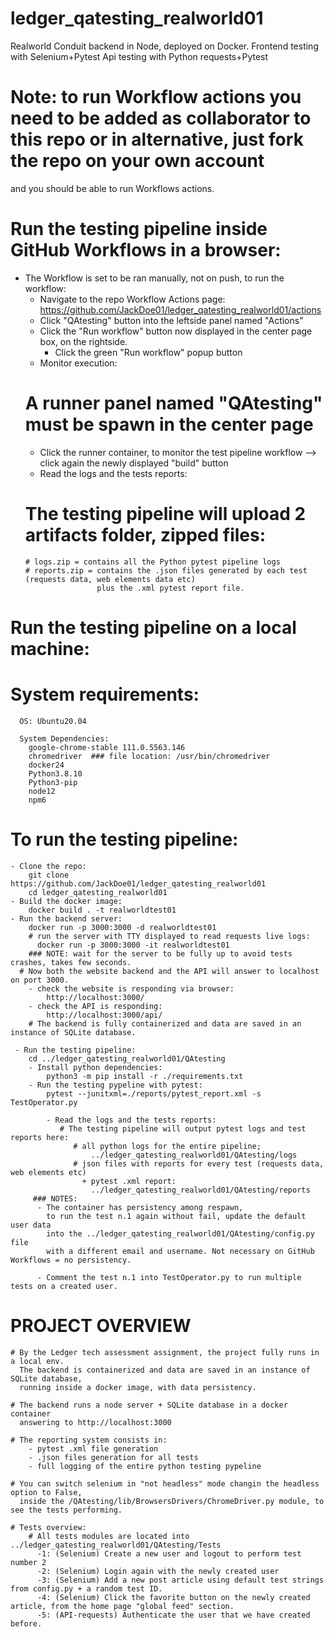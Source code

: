 # ledger_qatesting_realworld01
Realworld Conduit backend in Node, deployed on Docker.
Frontend testing with Selenium+Pytest
Api testing with Python requests+Pytest

# Note: to run Workflow actions you need to be added as collaborator to this repo or in alternative, just fork the repo on your own account
and you should be able to run Workflows actions.

# Run the testing pipeline inside GitHub Workflows in a browser:
  - The Workflow is set to be ran manually, not on push, to run the workflow:
    - Navigate to the repo Workflow Actions page:
        https://github.com/JackDoe01/ledger_qatesting_realworld01/actions
    - Click "QAtesting" button into the leftside panel named "Actions"
    - Click the "Run workflow" button now displayed in the center page box, on the rightside.
      - Click the green "Run workflow" popup button
     - Monitor execution:
      # A runner panel named "QAtesting" must be spawn in the center page
      - Click the runner container, to monitor the test pipeline workflow --> click again the newly displayed "build" button
     - Read the logs and the tests reports:
      # The testing pipeline will upload 2 artifacts folder, zipped files:
        # logs.zip = contains all the Python pytest pipeline logs
        # reports.zip = contains the .json files generated by each test (requests data, web elements data etc)
                        plus the .xml pytest report file.
                        
 # Run the testing pipeline on a local machine:
  # System requirements:
      OS: Ubuntu20.04
    
      System Dependencies:
        google-chrome-stable 111.0.5563.146
        chromedriver  ### file location: /usr/bin/chromedriver 
        docker24
        Python3.8.10
        Python3-pip
        node12
        npm6
        
  # To run the testing pipeline:
    - Clone the repo:
        git clone https://github.com/JackDoe01/ledger_qatesting_realworld01
        cd ledger_qatesting_realworld01
    - Build the docker image:
        docker build . -t realworldtest01
    - Run the backend server:
        docker run -p 3000:3000 -d realworldtest01
        # run the server with TTY displayed to read requests live logs:
          docker run -p 3000:3000 -it realworldtest01
        ### NOTE: wait for the server to be fully up to avoid tests crashes, takes few seconds.
      # Now both the website backend and the API will answer to localhost on port 3000.
        - check the website is responding via browser:
            http://localhost:3000/
        - check the API is responding:
            http://localhost:3000/api/
        # The backend is fully containerized and data are saved in an instance of SQLite database.    
           
     - Run the testing pipeline:
        cd ../ledger_qatesting_realworld01/QAtesting
        - Install python dependencies:
            python3 -m pip install -r ./requirements.txt
        - Run the testing pypeline with pytest:
            pytest --junitxml=./reports/pytest_report.xml -s TestOperator.py
            
            - Read the logs and the tests reports:
               # The testing pipeline will output pytest logs and test reports here:
                  # all python logs for the entire pipeline;
                      ../ledger_qatesting_realworld01/QAtesting/logs 
                  # json files with reports for every test (requests data, web elements etc)
                    + pytest .xml report:
                      ../ledger_qatesting_realworld01/QAtesting/reports 
         ### NOTES:
          - The container has persistency among respawn, 
            to run the test n.1 again without fail, update the default user data
            into the ../ledger_qatesting_realworld01/QAtesting/config.py file
            with a different email and username. Not necessary on GitHub Workflows = no persistency.
            
          - Comment the test n.1 into TestOperator.py to run multiple tests on a created user.
                  
# PROJECT OVERVIEW
    # By the Ledger tech assessment assignment, the project fully runs in a local env.
      The backend is containerized and data are saved in an instance of SQLite database, 
      running inside a docker image, with data persistency.
      
    # The backend runs a node server + SQLite database in a docker container
      answering to http://localhost:3000
      
    # The reporting system consists in:
        - pytest .xml file generation
        - .json files generation for all tests
        - full logging of the entire python testing pypeline
        
    # You can switch selenium in "not headless" mode changin the headless option to False,
      inside the /QAtesting/lib/BrowsersDrivers/ChromeDriver.py module, to see the tests performing.
    
    # Tests overview:
        # All tests modules are located into ../ledger_qatesting_realworld01/QAtesting/Tests
          -1: (Selenium) Create a new user and logout to perform test number 2
          -2: (Selenium) Login again with the newly created user
          -3: (Selenium) Add a new post article using default test strings from config.py + a random test ID.
          -4: (Selenium) Click the favorite button on the newly created article, from the home page "global feed" section.
          -5: (API-requests) Authenticate the user that we have created before.
